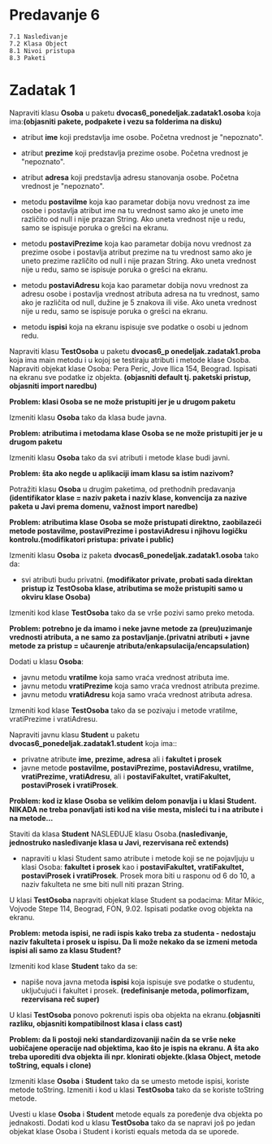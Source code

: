 # Predavanje 6

	7.1 Nasleđivanje
	7.2 Klasa Object
	8.1 Nivoi pristupa
	8.3 Paketi

# Zadatak 1

Napraviti klasu **Osoba** u paketu **dvocas6_ponedeljak.zadatak1.osoba** koja ima:**(objasniti pakete, podpakete i vezu sa folderima na disku)**


- atribut **ime** koji predstavlja ime osobe. Početna vrednost je "nepoznato".
- atribut **prezime** koji predstavlja prezime osobe. Početna vrednost je "nepoznato".
- atribut **adresa** koji predstavlja adresu stanovanja osobe. Početna vrednost je "nepoznato".


- metodu **postaviIme** koja kao parametar dobija novu vrednost za ime osobe i postavlja atribut ime na tu vrednost samo ako je uneto ime različito od null i nije prazan String. Ako uneta vrednost nije u redu, samo se ispisuje poruka o grešci na ekranu.
- metodu **postaviPrezime** koja kao parametar dobija novu vrednost za prezime osobe i postavlja atribut prezime na tu vrednost samo ako je uneto prezime različito od null i nije prazan String. Ako uneta vrednost nije u redu, samo se ispisuje poruka o grešci na ekranu. 

- metodu **postaviAdresu** koja kao parametar dobija novu vrednost za adresu osobe i postavlja vrednost atributa adresa na tu vrednost, samo ako je različita od null, dužine je 5 znakova ili više. Ako uneta vrednost nije u redu, samo se ispisuje poruka o grešci na ekranu.  

- metodu **ispisi** koja na ekranu ispisuje sve podatke o osobi u jednom redu.


Napraviti klasu **TestOsoba** u paketu **dvocas6_p  onedeljak.zadatak1.proba** koja ima main metodu i u kojoj se testiraju atributi i metode klase Osoba. Napraviti objekat klase Osoba: Pera Peric, Jove Ilica 154, Beograd. Ispisati na ekranu sve podatke iz objekta. **(objasniti default tj. paketski pristup, objasniti import naredbu)**

**Problem: klasi Osoba se ne može pristupiti jer je u drugom paketu**

Izmeniti klasu **Osoba** tako da klasa bude javna.

**Problem: atributima i metodama klase Osoba se ne može pristupiti jer je u drugom paketu**

Izmeniti klasu **Osoba** tako da svi atributi i metode klase budi javni.

**Problem: šta ako negde u aplikaciji imam klasu sa istim nazivom?**

Potražiti klasu **Osoba** u drugim paketima, od prethodnih predavanja **(identifikator klase = naziv paketa i naziv klase, konvencija za nazive paketa u Javi prema domenu, važnost import naredbe)**


**Problem: atributima klase Osoba se može pristupati direktno, zaobilazeći metode postaviIme, postaviPrezime i postaviAdresu i njihovu logičku kontrolu.(modifikatori pristupa: private i public)**


Izmeniti klasu **Osoba** iz paketa **dvocas6_ponedeljak.zadatak1.osoba** tako da:

- svi atributi budu privatni. **(modifikator private, probati sada direktan pristup iz TestOsoba klase, atributima se može pristupiti samo u okviru klase Osoba)** 


Izmeniti kod klase **TestOsoba** tako da se vrše pozivi samo preko metoda.


**Problem: potrebno je da imamo i neke javne metode za (preu)uzimanje vrednosti atributa, a ne samo za postavljanje.(privatni atributi + javne metode za pristup = učaurenje atributa/enkapsulacija/encapsulation)**


Dodati u klasu **Osoba**:

- javnu metodu **vratiIme** koja samo vraća vrednost atributa ime.
- javnu metodu **vratiPrezime** koja samo vraća vrednost atributa prezime.
- javnu metodu **vratiAdresu** koja samo vraća vrednost atributa adresa.

Izmeniti kod klase **TestOsoba** tako da se pozivaju i metode vratiIme, vratiPrezime i vratiAdresu.


Napraviti javnu klasu **Student** u paketu **dvocas6_ponedeljak.zadatak1.student** koja ima::
- privatne atribute **ime, prezime, adresa** ali i **fakultet i prosek**
- javne metode **postaviIme, postaviPrezime, postaviAdresu, vratiIme, vratiPrezime, vratiAdresu**, ali i **postaviFakultet, vratiFakultet, postaviProsek i vratiProsek**.  

**Problem: kod iz klase Osoba se velikim delom ponavlja i u klasi Student. NIKADA ne treba ponavljati isti kod na više mesta, misleći tu i na atribute i na metode...**


Staviti da klasa **Student** NASLEĐUJE klasu Osoba.**(nasleđivanje, jednostruko nasleđivanje klasa u Javi, rezervisana reč extends)**

- napraviti u klasi Student samo atribute i metode koji se ne pojavljuju u klasi Osoba: **fakultet i prosek** kao i **postaviFakultet, vratiFakultet, postaviProsek i vratiProsek**. Prosek mora biti u rasponu od 6 do 10, a naziv fakulteta ne sme biti null niti prazan String.

U klasi **TestOsoba** napraviti objekat klase Student sa podacima: Mitar Mikic, Vojvode Stepe 114, Beograd, FON, 9.02. Ispisati podatke ovog objekta na ekranu.


**Problem: metoda ispisi, ne radi ispis kako treba za studenta - nedostaju naziv fakulteta i prosek u ispisu. Da li može nekako da se izmeni metoda ispisi ali samo za klasu Student?**


Izmeniti kod klase **Student** tako da se:


- napiše nova javna metoda **ispisi** koja ispisuje sve podatke o studentu, uključujući i fakultet i prosek. **(redefinisanje metoda, polimorfizam, rezervisana reč super)**

U klasi **TestOsoba** ponovo pokrenuti ispis oba objekta na ekranu.**(objasniti razliku, objasniti kompatibilnost klasa i class cast)**


**Problem: da li postoji neki standardizovaniji način da se vrše neke uobičajene operacije nad objektima, kao što je ispis na ekranu. A šta ako treba uporediti dva objekta ili npr. klonirati objekte.(klasa Object, metode toString, equals i clone)**

Izmeniti klase **Osoba** i **Student** tako da se umesto metode ispisi, koriste metode toString. Izmeniti i kod u klasi **TestOsoba** tako da se koriste toString metode.


Uvesti u klase **Osoba** i **Student** metode equals za poređenje dva objekta po jednakosti. Dodati kod u klasu **TestOsoba** tako da se napravi još po jedan objekat klase Osoba i Student i koristi equals metoda da se uporede.
